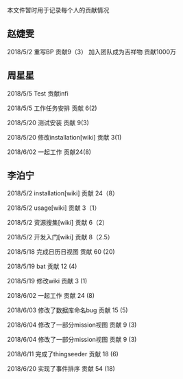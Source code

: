 本文件暂时用于记录每个人的贡献情况

## 赵婕雯

2018/5/2 重写BP 贡献9（3）
加入团队成为吉祥物 贡献1000万
## 周星星
2018/5/5 Test 贡献infi

2018/5/5 工作任务安排 贡献 6(2)

2018/5/20 测试安装 贡献 9(3)

2018/5/20 修改installation[wiki] 贡献 3(1)

2018/6/02 一起工作 贡献24(8)


## 李泊宁

2018/5/2 installation[wiki] 贡献 24（8）

2018/5/2 usage[wiki] 贡献 3（1）

2018/5/2 资源搜集[wiki] 贡献 6（2）

2018/5/2 开发入门[wiki] 贡献 8（2.5）

2018/5/18 完成日历日视图 贡献 60 (20)

2018/5/19 bat 贡献 12 (4)

2018/5/19 修改wiki 贡献 3 (1)

2018/6/02 一起工作 贡献 24 (8)

2018/6/03 修改了数据库命名bug 贡献 15 (5)

2018/6/04 修改了一部分mission视图 贡献 9 (3)

2018/6/04 修改了一部分mission视图 贡献 9 (3)

2018/6/11 完成了thingseeder 贡献 18 (6)

2018/6/20 实现了事件排序 贡献 54 (18)
